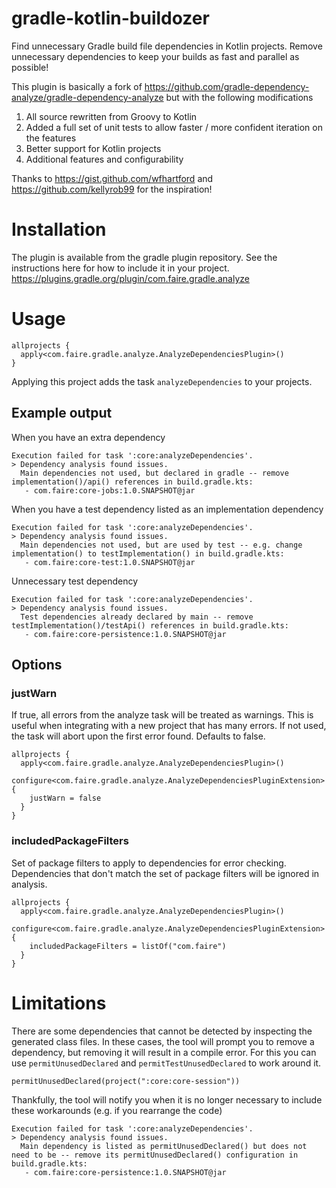 # gradle-kotlin-buildozer
Find unnecessary Gradle build file dependencies in Kotlin projects. Remove unnecessary dependencies to keep your builds as fast and parallel as possible!

This plugin is basically a fork of https://github.com/gradle-dependency-analyze/gradle-dependency-analyze but with the following modifications
1. All source rewritten from Groovy to Kotlin
2. Added a full set of unit tests to allow faster / more confident iteration on the features
3. Better support for Kotlin projects
4. Additional features and configurability

Thanks to https://gist.github.com/wfhartford and https://github.com/kellyrob99 for the inspiration!

# Installation
The plugin is available from the gradle plugin repository. See the instructions here for how to include it in your project.
https://plugins.gradle.org/plugin/com.faire.gradle.analyze

# Usage
```
allprojects {
  apply<com.faire.gradle.analyze.AnalyzeDependenciesPlugin>()
}
```

Applying this project adds the task `analyzeDependencies` to your projects. 

## Example output
When you have an extra dependency
```
Execution failed for task ':core:analyzeDependencies'.
> Dependency analysis found issues.
  Main dependencies not used, but declared in gradle -- remove implementation()/api() references in build.gradle.kts: 
   - com.faire:core-jobs:1.0.SNAPSHOT@jar
```

When you have a test dependency listed as an implementation dependency
```
Execution failed for task ':core:analyzeDependencies'.
> Dependency analysis found issues.
  Main dependencies not used, but are used by test -- e.g. change implementation() to testImplementation() in build.gradle.kts: 
   - com.faire:core-test:1.0.SNAPSHOT@jar
```

Unnecessary test dependency
```
Execution failed for task ':core:analyzeDependencies'.
> Dependency analysis found issues.
  Test dependencies already declared by main -- remove testImplementation()/testApi() references in build.gradle.kts: 
   - com.faire:core-persistence:1.0.SNAPSHOT@jar
```


## Options

### justWarn
If true, all errors from the analyze task will be treated as warnings. This is useful when integrating with a new project that has many errors. If not used, the task will abort upon the first error found. Defaults to false.

```
allprojects {
  apply<com.faire.gradle.analyze.AnalyzeDependenciesPlugin>()
  configure<com.faire.gradle.analyze.AnalyzeDependenciesPluginExtension> {
    justWarn = false
  }
}
```

### includedPackageFilters
Set of package filters to apply to dependencies for error checking. Dependencies that don't match the set of package filters will be ignored in analysis.

```
allprojects {
  apply<com.faire.gradle.analyze.AnalyzeDependenciesPlugin>()
  configure<com.faire.gradle.analyze.AnalyzeDependenciesPluginExtension> {
    includedPackageFilters = listOf("com.faire")
  }
}
```

# Limitations
There are some dependencies that cannot be detected by inspecting the generated class files. In these cases, the tool will prompt you to remove a dependency, but removing it will result in a compile error. For this you can use `permitUnusedDeclared` and `permitTestUnusedDeclared` to work around it.
```
permitUnusedDeclared(project(":core:core-session"))
```

Thankfully, the tool will notify you when it is no longer necessary to include these workarounds (e.g. if you rearrange the code)
```
Execution failed for task ':core:analyzeDependencies'.
> Dependency analysis found issues.
  Main dependency is listed as permitUnusedDeclared() but does not need to be -- remove its permitUnusedDeclared() configuration in build.gradle.kts: 
   - com.faire:core-persistence:1.0.SNAPSHOT@jar
```
